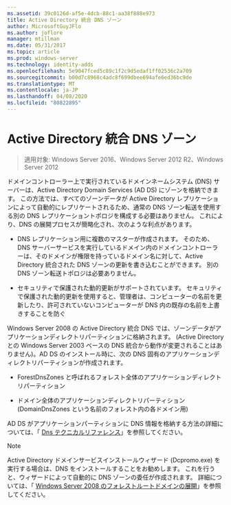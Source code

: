 ```yaml
---
ms.assetid: 39c0126d-af5e-4dcb-88c1-aa38f888e973
title: Active Directory 統合 DNS ゾーン
author: MicrosoftGuyJFlo
ms.author: joflore
manager: mtillman
ms.date: 05/31/2017
ms.topic: article
ms.prod: windows-server
ms.technology: identity-adds
ms.openlocfilehash: 5e9047fced5c89c1f2c9d5edaf1ff02536c2a709
ms.sourcegitcommit: b00d7c8968c4adc8f699dbee694afe6ed36bc9de
ms.translationtype: MT
ms.contentlocale: ja-JP
ms.lasthandoff: 04/08/2020
ms.locfileid: "80822895"
---
```

# <a name="active-directory-integrated-dns-zones"></a>Active Directory 統合 DNS ゾーン

>適用対象: Windows Server 2016、Windows Server 2012 R2、Windows Server 2012

ドメインコントローラー上で実行されているドメインネームシステム (DNS) サーバーは、Active Directory Domain Services (AD DS) にゾーンを格納できます。 この方法では、すべてのゾーンデータが Active Directory レプリケーションによって自動的にレプリケートされるため、通常の DNS ゾーン転送を使用する別の DNS レプリケーショントポロジを構成する必要はありません。 これにより、DNS の展開プロセスが簡略化され、次のような利点があります。  
  
-   DNS レプリケーション用に複数のマスターが作成されます。 そのため、DNS サーバーサービスを実行しているドメイン内のドメインコントローラーは、そのドメインが権限を持っているドメイン名に対して、Active Directory 統合された DNS ゾーンの更新を書き込むことができます。 別の DNS ゾーン転送トポロジは必要ありません。  
  
-   セキュリティで保護された動的更新がサポートされています。 セキュリティで保護された動的更新を使用すると、管理者は、コンピューターの名前を更新したり、許可されていないコンピューターが DNS 内の既存の名前を上書きすることを防ぐ  
  
Windows Server 2008 の Active Directory 統合 DNS では、ゾーンデータがアプリケーションディレクトリパーティションに格納されます。 (Active Directory との Windows Server 2003 ベースの DNS 統合から動作が変更されることはありません)。AD DS のインストール時に、次の DNS 固有のアプリケーションディレクトリパーティションが作成されます。  
  
-   ForestDnsZones と呼ばれるフォレスト全体のアプリケーションディレクトリパーティション  
  
-   ドメイン全体のアプリケーションディレクトリパーティション (DomainDnsZones という名前のフォレスト内の各ドメイン用)  
  
AD DS がアプリケーションパーティションに DNS 情報を格納する方法の詳細については、「 [Dns テクニカルリファレンス](https://go.microsoft.com/fwlink/?LinkId=106636)」を参照してください。  
  
> [!NOTE]  
> Active Directory ドメインサービスインストールウィザード (Dcpromo.exe) を実行する場合は、DNS をインストールすることをお勧めします。 これを行うと、ウィザードによって自動的に DNS ゾーンの委任が作成されます。 詳細については、「 [Windows Server 2008 のフォレストルートドメインの展開](https://technet.microsoft.com/library/cc731174.aspx)」を参照してください。  
  


